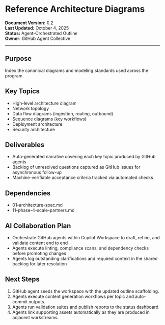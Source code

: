# Reference Architecture Diagrams

**Document Version:** 0.2  
**Last Updated:** October 4, 2025  
**Status:** Agent-Orchestrated Outline  
**Owner:** GitHub Agent Collective

---

## Purpose

Index the canonical diagrams and modeling standards used across the program.

## Key Topics

- High-level architecture diagram
- Network topology
- Data flow diagrams (ingestion, routing, outbound)
- Sequence diagrams (key workflows)
- Deployment architecture
- Security architecture

## Deliverables

- Auto-generated narrative covering each key topic produced by GitHub agents
- Backlog of unresolved questions captured as GitHub issues for asynchronous follow-up
- Machine-verifiable acceptance criteria tracked via automated checks

## Dependencies

- 01-architecture-spec.md
- 11-phase-4-scale-partners.md

## AI Collaboration Plan

- Orchestrate GitHub agents within Copilot Workspace to draft, refine, and validate content end to end
- Agents execute linting, compliance scans, and dependency checks before promoting changes
- Agents log outstanding clarifications and required context in the shared backlog for later resolution

## Next Steps

1. GitHub agent seeds the workspace with the updated outline scaffolding.
2. Agents execute content generation workflows per topic and auto-commit outputs.
3. Agents run validation suites and publish reports to the status dashboard.
4. Agents link supporting assets automatically as they are produced in adjacent workstreams.
